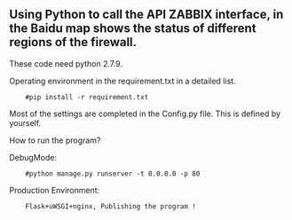 Using Python to call the API ZABBIX interface, in the Baidu map shows the status of different regions of the firewall.
-------------------------------------

These code need python 2.7.9.

Operating environment in the requirement.txt in a detailed list.
        
        #pip install -r requirement.txt

Most of the settings are completed in the Config.py file. This is defined by yourself.

How to run the program?

DebugMode:

        #python manage.py runserver -t 0.0.0.0 -p 80

Production Environment:

        Flask+uWSGI+nginx, Publishing the program !
